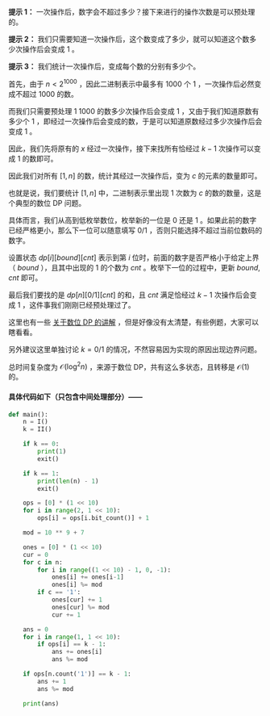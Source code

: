 **提示 1：** 一次操作后，数字会不超过多少？接下来进行的操作次数是可以预处理的。

**提示 2：** 我们只需要知道一次操作后，这个数变成了多少，就可以知道这个数多少次操作后会变成 $1$ 。

**提示 3：** 我们统计一次操作后，变成每个数的分别有多少个。

首先，由于 $n\lt 2^{1000}$ ，因此二进制表示中最多有 $1000$ 个 $1$ ，一次操作后必然变成不超过 $1000$ 的数。

而我们只需要预处理 $1~1000$ 的数多少次操作后会变成 $1$ ，又由于我们知道原数有多少个 $1$ ，即经过一次操作后会变成的数，于是可以知道原数经过多少次操作后会变成 $1$ 。

因此，我们先将原有的 $x$ 经过一次操作，接下来找所有恰经过 $k-1$ 次操作可以变成 $1$ 的数即可。

因此我们对所有 $[1,n]$ 的数，统计其经过一次操作后，变为 $c$ 的元素的数量即可。

也就是说，我们要统计 $[1,n]$ 中，二进制表示里出现 $1$ 次数为 $c$ 的数的数量，这是个典型的数位 DP 问题。

具体而言，我们从高到低枚举数位，枚举新的一位是 $0$ 还是 $1$ 。如果此前的数字已经严格更小，那么下一位可以随意填写 $0 / 1$ ，否则只能选择不超过当前位数码的数字。

设置状态 $dp[i][bound][cnt]$ 表示到第 $i$ 位时，前面的数字是否严格小于给定上界（ $bound$ ），且其中出现的 $1$ 的个数为 $cnt$ 。枚举下一位的过程中，更新 $bound, cnt$ 即可。

最后我们要找的是 $dp[n][0/1][cnt]$ 的和，且 $cnt$ 满足恰经过 $k-1$ 次操作后会变成 $1$ ，这件事我们刚刚已经预处理过了。

这里也有一些 [关于数位 DP 的讲解](https://oi-wiki.org/dp/number/) ，但是好像没有太清楚，有些例题，大家可以瞎看看。

另外建议这里单独讨论 $k=0/1$ 的情况，不然容易因为实现的原因出现边界问题。

总时间复杂度为 $\mathcal{O}(\log^2n)$ ，来源于数位 DP，共有这么多状态，且转移是 $\mathcal{O}(1)$ 的。

#### 具体代码如下（只包含中间处理部分）——

```Python []
def main():
    n = I()
    k = II()

    if k == 0:
        print(1)
        exit()

    if k == 1:
        print(len(n) - 1)
        exit()

    ops = [0] * (1 << 10)
    for i in range(2, 1 << 10):
        ops[i] = ops[i.bit_count()] + 1

    mod = 10 ** 9 + 7

    ones = [0] * (1 << 10)
    cur = 0
    for c in n:
        for i in range((1 << 10) - 1, 0, -1):
            ones[i] += ones[i-1]
            ones[i] %= mod
        if c == '1':
            ones[cur] += 1
            ones[cur] %= mod
            cur += 1

    ans = 0
    for i in range(1, 1 << 10):
        if ops[i] == k - 1:
            ans += ones[i]
            ans %= mod

    if ops[n.count('1')] == k - 1:
        ans += 1
        ans %= mod

    print(ans)
```